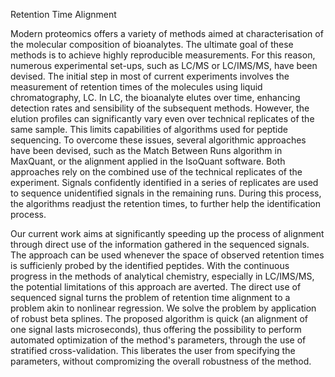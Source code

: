 Retention Time Alignment

Modern proteomics offers a variety of methods aimed at characterisation of the molecular composition of bioanalytes. 
The ultimate goal of these methods is to achieve highly reproducible measurements.
For this reason, numerous experimental set-ups, such as LC/MS or LC/IMS/MS, have been devised. 
The initial step in most of current experiments involves the measurement of retention times of the molecules using liquid chromatography, LC.
In LC, the bioanalyte elutes over time, enhancing detection rates and sensibility of the subsequent methods.
However, the elution profiles can significantly vary even over technical replicates of the same sample.
This limits capabilities of algorithms used for peptide sequencing.
To overcome these issues, several algorithmic approaches have been devised, such as the Match Between Runs algorithm in MaxQuant, or the alignment applied in the IsoQuant software.
Both approaches rely on the combined use of the technical replicates of the experiment.
Signals confidently identified in a series of replicates are used to sequence unidentified signals in the remaining runs.
During this process, the algorithms readjust the retention times, to further help the identification process.

Our current work aims at significantly speeding up the process of alignment through direct use of the information gathered in the sequenced signals.
The approach can be used whenever the space of observed retention times is sufficienly probed by the identified peptides.
With the continuous progress in the methods of analytical chemistry, especially in LC/IMS/MS, the potential limitations of this approach are averted.
The direct use of sequenced signal turns the problem of retention time alignment to a problem akin to nonlinear regression.
We solve the problem by application of robust beta splines.
The proposed algorithm is quick (an alignment of one signal lasts microseconds), thus offering the possibility to perform automated optimization of the method's parameters, through the use of stratified cross-validation.
This liberates the user from specifying the parameters, without compromizing the overall robustness of the method.


